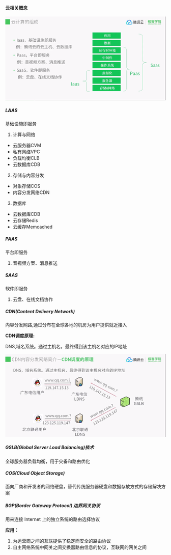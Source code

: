 #### 云相关概念

![](../image/cloud/云计算的组成.png)

##### LAAS 

基础设施即服务

1. 计算与网络
  - 云服务器CVM
  - 私有网络VPC
  - 负载均衡CLB
  - 云数据库CDB
2. 存储与内容分发
  - 对象存储COS
  - 内容分发网络CDN
3. 数据库
  - 云数据库CDB
  - 云存储Redis
  - 云缓存Memcached

##### PAAS

平台即服务
1. 音视频方案、消息推送

##### SAAS

软件即服务
1. 云盘、在线文档协作

##### CDN(Content Delivery Network)

内容分发网路,通过分布在全球各地的机房为用户提供就近接入

**CDN调度原理:**

DNS,域名系统。通过主机名，最终得到该主机名对应的IP地址

![](../image/cloud/CDN原理.png)


##### GSLB(Global Server Load Balancing)技术
全球服务器负载均衡，用于灾备和路由优化



##### COS(Cloud Object Storage)

面向厂商和开发者的网络硬盘，替代传统服务器硬盘和数据存放方式的存储解决方案

##### BGP(Border Gateway Protocol) 边界网关协议

用来连接 Internet 上的独立系统的路由选择协议

  **应用：**

1. 为运营商之间的互联提供了稳定而安全的路由协议 
2. 自主网络系统中网关之间交换器路由信息的协议，互联网的网关之间